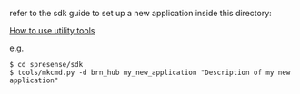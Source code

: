 refer to the sdk guide to set up a new application inside this directory:

[How to use utility tools](https://developer.sony.com/develop/spresense/docs/sdk_set_up_en.html#_how_to_use_utility_tools)

e.g.

```console
$ cd spresense/sdk
$ tools/mkcmd.py -d brn_hub my_new_application "Description of my new application"
```

